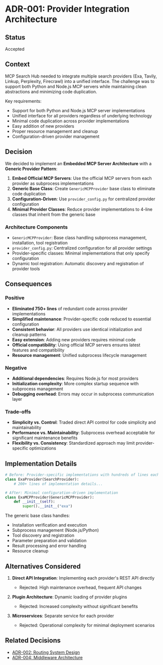 # ADR-001: Provider Integration Architecture

## Status

Accepted

## Context

MCP Search Hub needed to integrate multiple search providers (Exa, Tavily, Linkup, Perplexity, Firecrawl) into a unified interface. The challenge was to support both Python and Node.js MCP servers while maintaining clean abstractions and minimizing code duplication.

Key requirements:
- Support for both Python and Node.js MCP server implementations
- Unified interface for all providers regardless of underlying technology
- Minimal code duplication across provider implementations
- Easy addition of new providers
- Proper resource management and cleanup
- Configuration-driven provider management

## Decision

We decided to implement an **Embedded MCP Server Architecture** with a **Generic Provider Pattern**:

1. **Embed Official MCP Servers**: Use the official MCP servers from each provider as subprocess implementations
2. **Generic Base Class**: Create `GenericMCPProvider` base class to eliminate code duplication
3. **Configuration-Driven**: Use `provider_config.py` for centralized provider configuration
4. **Minimal Provider Classes**: Reduce provider implementations to 4-line classes that inherit from the generic base

### Architecture Components

- `GenericMCPProvider`: Base class handling subprocess management, installation, tool registration
- `provider_config.py`: Centralized configuration for all provider settings
- Provider-specific classes: Minimal implementations that only specify configuration
- Dynamic tool registration: Automatic discovery and registration of provider tools

## Consequences

### Positive

- **Eliminated 750+ lines** of redundant code across provider implementations
- **Simplified maintenance**: Provider-specific code reduced to essential configuration
- **Consistent behavior**: All providers use identical initialization and cleanup patterns
- **Easy extension**: Adding new providers requires minimal code
- **Official compatibility**: Using official MCP servers ensures latest features and compatibility
- **Resource management**: Unified subprocess lifecycle management

### Negative

- **Additional dependencies**: Requires Node.js for most providers
- **Initialization complexity**: More complex startup sequence with subprocess management
- **Debugging overhead**: Errors may occur in subprocess communication layer

### Trade-offs

- **Simplicity vs. Control**: Traded direct API control for code simplicity and maintainability
- **Performance vs. Maintainability**: Subprocess overhead acceptable for significant maintenance benefits
- **Flexibility vs. Consistency**: Standardized approach may limit provider-specific optimizations

## Implementation Details

```python
# Before: Provider-specific implementations with hundreds of lines each
class ExaProvider(SearchProvider):
    # 200+ lines of implementation details...

# After: Minimal configuration-driven implementation
class ExaMCPProvider(GenericMCPProvider):
    def __init__(self):
        super().__init__("exa")
```

The generic base class handles:
- Installation verification and execution
- Subprocess management (Node.js/Python)
- Tool discovery and registration
- Parameter preparation and validation
- Result processing and error handling
- Resource cleanup

## Alternatives Considered

1. **Direct API Integration**: Implementing each provider's REST API directly
   - Rejected: High maintenance overhead, frequent API changes
   
2. **Plugin Architecture**: Dynamic loading of provider plugins
   - Rejected: Increased complexity without significant benefits
   
3. **Microservices**: Separate service for each provider
   - Rejected: Operational complexity for minimal deployment scenarios

## Related Decisions

- [ADR-002: Routing System Design](./002-routing-system-design.md)
- [ADR-004: Middleware Architecture](./004-middleware-architecture.md)